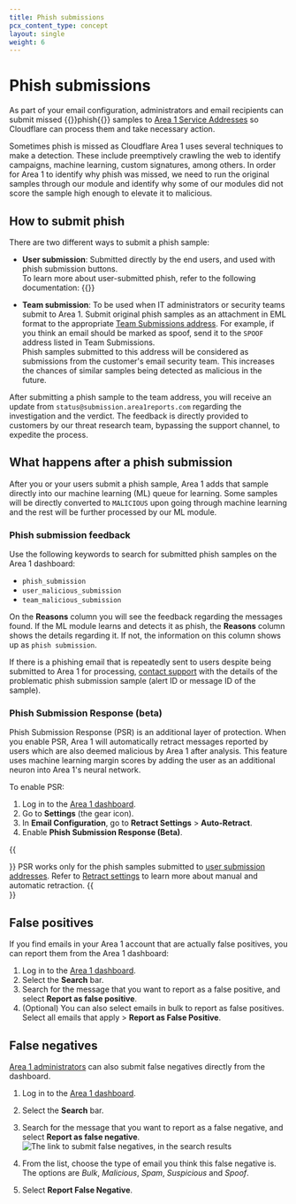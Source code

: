 ```yaml
---
title: Phish submissions
pcx_content_type: concept
layout: single
weight: 6
---
```


# Phish submissions

As part of your email configuration, administrators and email recipients can submit missed {{<glossary-tooltip term_id="phishing">}}phish{{</glossary-tooltip>}} samples to [Area 1 Service Addresses](https://horizon.area1security.com/support/service-addresses/) so Cloudflare can process them and take necessary action.

Sometimes phish is missed as Cloudflare Area 1 uses several techniques to make a detection. These include preemptively crawling the web to identify campaigns, machine learning, custom signatures, among others. In order for Area 1 to identify why phish was missed, we need to run the original samples through our module and identify why some of our modules did not score the sample high enough to elevate it to malicious.

## How to submit phish

There are two different ways to submit a phish sample:

- **User submission**: Submitted directly by the end users, and used with phish submission buttons. <br />
    To learn more about user-submitted phish, refer to the following documentation:
    {{<directory-listing>}}

- **Team submission**: To be used when IT administrators or security teams submit to Area 1. Submit original phish samples as an attachment in EML format to the appropriate [Team Submissions address](https://horizon.area1security.com/support/service-addresses/). For example, if you think an email should be marked as spoof, send it to the `SPOOF` address listed in Team Submissions. <br />
Phish samples submitted to this address will be considered as submissions from the customer's email security team. This increases the chances of similar samples being detected as malicious in the future.

After submitting a phish sample to the team address, you will receive an update from `status@submission.area1reports.com` regarding the investigation and the verdict. The feedback is directly provided to customers by our threat research team, bypassing the support channel, to expedite the process.

## What happens after a phish submission

After you or your users submit a phish sample, Area 1 adds that sample directly into our machine learning (ML) queue for learning. Some samples will be directly converted to `MALICIOUS` upon going through machine learning and the rest will be further processed by our ML module.

### Phish submission feedback

Use the following keywords to search for submitted phish samples on the Area 1 dashboard:

- `phish_submission`
- `user_malicious_submission`
- `team_malicious_submission`

On the **Reasons** column you will see the feedback regarding the messages found. If the ML module learns and detects it as phish, the **Reasons** column shows the details regarding it. If not, the information on this column shows up as `phish submission`.

If there is a phishing email that is repeatedly sent to users despite being submitted to Area 1 for processing, [contact support](/support/contacting-cloudflare-support/) with the details of the problematic phish submission sample (alert ID or message ID of the sample).

### Phish Submission Response (beta)

Phish Submission Response (PSR) is an additional layer of protection. When you enable PSR, Area 1 will automatically retract messages reported by users which are also deemed malicious by Area 1 after analysis. This feature uses machine learning margin scores by adding the user as an additional neuron into Area 1's neural network.

To enable PSR:

1. Log in to the [Area 1 dashboard](https://horizon.area1security.com/).
2. Go to **Settings** (the gear icon).
3. In **Email Configuration**, go to **Retract Settings** > **Auto-Retract**.
3. Enable **Phish Submission Response (Beta)**.

{{<Aside type="note">}}
PSR works only for the phish samples submitted to [user submission addresses](https://horizon.area1security.com/support/service-addresses/). Refer to [Retract settings](/email-security/email-configuration/retract-settings/) to learn more about manual and automatic retraction.
{{</Aside>}}

## False positives

If you find emails in your Area 1 account that are actually false positives, you can report them from the Area 1 dashboard:

1. Log in to the [Area 1 dashboard](https://horizon.area1security.com/).
2. Select the **Search** bar.
3. Search for the message that you want to report as a false positive, and select **Report as false positive**.
4. (Optional) You can also select emails in bulk to report as false positives. Select all emails that apply > **Report as False Positive**.

## False negatives

[Area 1 administrators](/email-security/account-setup/permissions/) can also submit false negatives directly from the dashboard.

1. Log in to the [Area 1 dashboard](https://horizon.area1security.com/).
2. Select the **Search** bar.
3. Search for the message that you want to report as a false negative, and select **Report as false negative**.
  ![The link to submit false negatives, in the search results](/images/email-security/phish-submissions/false-negative.png)

4. From the list, choose the type of email you think this false negative is. The options are _Bulk_, _Malicious_, _Spam_, _Suspicious_ and _Spoof_.
5. Select **Report False Negative**.